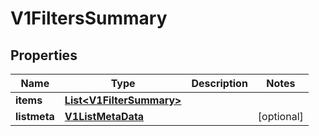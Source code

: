 # V1FiltersSummary

## Properties
Name | Type | Description | Notes
------------ | ------------- | ------------- | -------------
**items** | [**List&lt;V1FilterSummary&gt;**](V1FilterSummary.md) |  | 
**listmeta** | [**V1ListMetaData**](V1ListMetaData.md) |  |  [optional]

